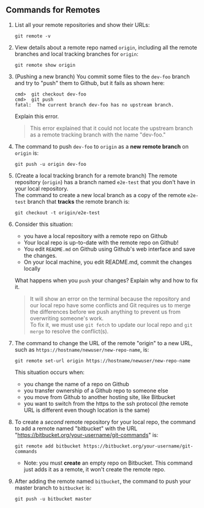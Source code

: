 ## Commands for Remotes

1. List all your remote repositories and show their URLs:
   ```
   git remote -v
   ```

2. View details about a remote repo named `origin`, including all the remote branches and local tracking branches for `origin`:
   ```
   git remote show origin
   ```

3. (Pushing a new branch) You commit some files to the `dev-foo` branch and try to "push" them to Github, but it fails as shown here:

   ```
   cmd>  git checkout dev-foo
   cmd>  git push
   fatal:  The current branch dev-foo has no upstream branch. 
   ```
   Explain this error.
   > This error explained that it could not locate the upstream branch as a remote tracking branch with the name "dev-foo." 

4. The command to push `dev-foo` to `origin` as a **new remote branch** on `origin` is:
   ```
   git push -u origin dev-foo
   ```


5. (Create a local tracking branch for a remote branch) The remote repository (`origin`) has a branch named `e2e-test` that you don't have in your local repository.   
   The command to create a new local branch as a copy of the remote `e2e-test` branch that **tracks** the remote branch is:
   ```
   git checkout -t origin/e2e-test 
   ```

6. Consider this situation:
   - you have a local repository with a remote repo on Github
   - Your local repo is up-to-date with the remote repo on Github!
   - You edit `README.md` on Github using Github's web interface and save the changes.
   - On your local machine, you edit README.md, commit the changes locally
   
   What happens when you `push` your changes?
   Explain why and how to fix it.
   > It will show an error on the terminal because the repository and our local repo have some conflicts and Git requires us to merge the differences before we push anything to prevent us from overwriting someone's work.    
   > To fix it, we must use `git fetch` to update our local repo and `git merge` to resolve the conflict(s). 


8. The command to change the URL of the remote "origin" to a new URL, such as `https://hostname/newuser/new-repo-name`, is:
   ```
   git remote set-url origin https://hostname/newuser/new-repo-name
   ```
   This situation occurs when:
   - you change the name of a repo on Github
   - you transfer ownership of a Github repo to someone else
   - you move from Github to another hosting site, like Bitbucket
   - you want to switch from the https to the ssh protocol (the remote URL is different even though location is the same)    


8. To create a *second* remote repository for your local repo, the command to add a remote named "bitbucket" with the URL "https://bitbucket.org/your-username/git-commands" is:
   ```
   git remote add bitbucket https://bitbucket.org/your-username/git-commands
   ```
   - Note: you must **create** an empty repo on Bitbucket. This command just adds it as a remote, it won't create the remote repo.


9. After adding the remote named `bitbucket`, the command to push your master branch to `bitbucket` is:
   ```
   git push -u bitbucket master
   ```


